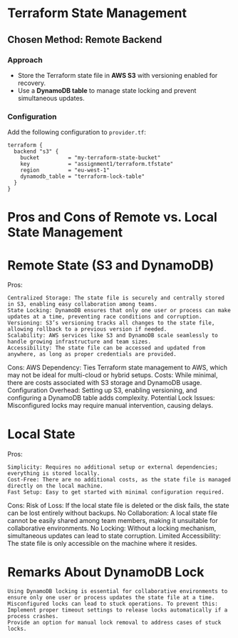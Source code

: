 
# Terraform State Management

## Chosen Method: Remote Backend

### Approach

- Store the Terraform state file in **AWS S3** with versioning enabled for recovery.
- Use a **DynamoDB table** to manage state locking and prevent simultaneous updates.

### Configuration

Add the following configuration to `provider.tf`:

```hcl
terraform {
  backend "s3" {
    bucket         = "my-terraform-state-bucket"
    key            = "assignment1/terraform.tfstate"
    region         = "eu-west-1"
    dynamodb_table = "terraform-lock-table"
  }
}
```
# Pros and Cons of Remote vs. Local State Management

# Remote State (S3 and DynamoDB)

Pros:

    Centralized Storage: The state file is securely and centrally stored in S3, enabling easy collaboration among teams.
    State Locking: DynamoDB ensures that only one user or process can make updates at a time, preventing race conditions and corruption.
    Versioning: S3’s versioning tracks all changes to the state file, allowing rollback to a previous version if needed.
    Scalability: AWS services like S3 and DynamoDB scale seamlessly to handle growing infrastructure and team sizes.
    Accessibility: The state file can be accessed and updated from anywhere, as long as proper credentials are provided.

Cons:
    AWS Dependency: Ties Terraform state management to AWS, which may not be ideal for multi-cloud or hybrid setups.
    Costs: While minimal, there are costs associated with S3 storage and DynamoDB usage.
    Configuration Overhead: Setting up S3, enabling versioning, and configuring a DynamoDB table adds complexity.
    Potential Lock Issues: Misconfigured locks may require manual intervention, causing delays.

# Local State

Pros:

    Simplicity: Requires no additional setup or external dependencies; everything is stored locally.
    Cost-Free: There are no additional costs, as the state file is managed directly on the local machine.
    Fast Setup: Easy to get started with minimal configuration required.

Cons:
    Risk of Loss: If the local state file is deleted or the disk fails, the state can be lost entirely without backups.
    No Collaboration: A local state file cannot be easily shared among team members, making it unsuitable for collaborative environments.
    No Locking: Without a locking mechanism, simultaneous updates can lead to state corruption.
    Limited Accessibility: The state file is only accessible on the machine where it resides.

# Remarks About DynamoDB Lock
    Using DynamoDB locking is essential for collaborative environments to ensure only one user or process updates the state file at a time.
    Misconfigured locks can lead to stuck operations. To prevent this:
    Implement proper timeout settings to release locks automatically if a process crashes.
    Provide an option for manual lock removal to address cases of stuck locks.
